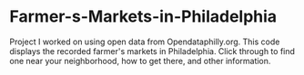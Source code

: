# Farmer-s-Markets-in-Philadelphia
Project I worked on using open data from Opendataphilly.org. This code displays the recorded farmer's markets in Philadelphia. Click through to find one near your neighborhood, how to get there, and other information.
